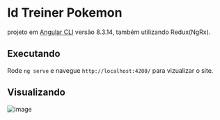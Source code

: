 # Id Treiner Pokemon

projeto em [Angular CLI](https://github.com/angular/angular-cli) versão 8.3.14, também utilizando Redux(NgRx).

## Executando

Rode `ng serve` e navegue `http://localhost:4200/` para vizualizar o site.

## Visualizando

![image](https://user-images.githubusercontent.com/17071599/82268990-b4e6b380-9946-11ea-9cd3-bb2276992e7c.png)
